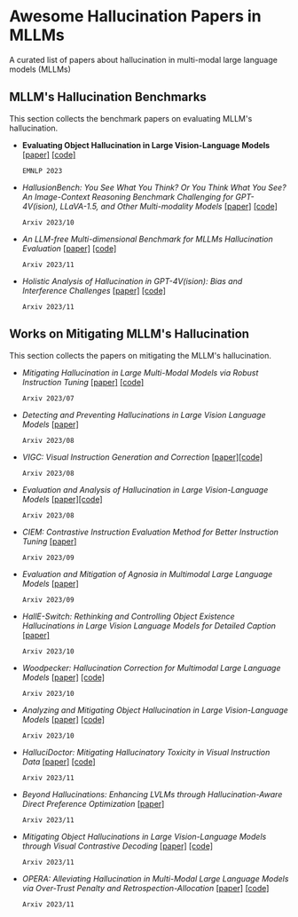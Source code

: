 # Awesome Hallucination Papers in MLLMs
A curated list of papers about hallucination in multi-modal large language models (MLLMs)

## MLLM's Hallucination Benchmarks
This section collects the benchmark papers on evaluating MLLM's hallucination.

- **Evaluating Object Hallucination in Large Vision-Language Models** [[paper]](https://arxiv.org/pdf/2305.10355.pdf) [[code]](https://github.com/RUCAIBox/POPE)

  `EMNLP 2023`

- *HallusionBench: You See What You Think? Or You Think What You See? An Image-Context Reasoning Benchmark Challenging for GPT-4V(ision), LLaVA-1.5, and Other Multi-modality Models* [[paper]](https://arxiv.org/pdf/2310.14566.pdf) [[code]](https://github.com/tianyi-lab/HallusionBench)

  `Arxiv 2023/10`

- *An LLM-free Multi-dimensional Benchmark for MLLMs Hallucination Evaluation* [[paper]](https://arxiv.org/pdf/2311.07397.pdf) [[code]](https://github.com/junyangwang0410/AMBER)

  `Arxiv 2023/11`

- *Holistic Analysis of Hallucination in GPT-4V(ision): Bias and Interference Challenges* [[paper]](https://arxiv.org/pdf/2311.03287.pdf) [[code]](https://github.com/gzcch/Bingo)

  `Arxiv 2023/11`


## Works on Mitigating MLLM's Hallucination
This section collects the papers on mitigating the MLLM's hallucination.

- *Mitigating Hallucination in Large Multi-Modal Models via Robust Instruction Tuning* [[paper]](https://arxiv.org/pdf/2306.14565.pdf) [[code]](https://github.com/FuxiaoLiu/LRV-Instruction)

  `Arxiv 2023/07`

- *Detecting and Preventing Hallucinations in Large Vision Language Models* [[paper]](https://arxiv.org/pdf/2308.06394.pdf) 

  `Arxiv 2023/08`

- *VIGC: Visual Instruction Generation and Correction* [[paper]](https://arxiv.org/pdf/2308.12714.pdf)[[code]](https://github.com/opendatalab/VIGC)
  
  `Arxiv 2023/08`

- *Evaluation and Analysis of Hallucination in Large Vision-Language Models* [[paper]](https://arxiv.org/pdf/2308.15126.pdf)[[code]](https://github.com/junyangwang0410/HaELM)
  
  `Arxiv 2023/08`

- *CIEM: Contrastive Instruction Evaluation Method for Better Instruction Tuning* [[paper]](https://arxiv.org/pdf/2308.15126.pdf)
  
  `Arxiv 2023/09`

- *Evaluation and Mitigation of Agnosia in Multimodal Large Language Models* [[paper]](https://arxiv.org/pdf/2309.04041.pdf)
  
  `Arxiv 2023/09`

- *HallE-Switch: Rethinking and Controlling Object Existence Hallucinations in Large Vision Language Models for Detailed Caption* [[paper]](https://arxiv.org/pdf/2310.01779.pdf)
  
  `Arxiv 2023/10`

- *Woodpecker: Hallucination Correction for Multimodal Large Language Models* [[paper]](https://arxiv.org/pdf/2311.13614.pdf) [[code]](https://github.com/BradyFU/Woodpecker)

  `Arxiv 2023/10`

- *Analyzing and Mitigating Object Hallucination in Large Vision-Language Models* [[paper]](https://arxiv.org/pdf/2310.00754.pdf) [[code]](https://github.com/YiyangZhou/LURE)

  `Arxiv 2023/10`

- *HalluciDoctor: Mitigating Hallucinatory Toxicity in Visual Instruction Data* [[paper]](https://arxiv.org/pdf/2310.16045.pdf) [[code]](https://github.com/Yuqifan1117/HalluciDoctor)

  `Arxiv 2023/11`

- *Beyond Hallucinations: Enhancing LVLMs through Hallucination-Aware Direct Preference Optimization* [[paper]](https://arxiv.org/pdf/2311.16839.pdf) 

  `Arxiv 2023/11`

- *Mitigating Object Hallucinations in Large Vision-Language Models through Visual Contrastive Decoding* [[paper]](https://arxiv.org/pdf/2311.16922.pdf) [[code]](https://github.com/DAMO-NLP-SG/VCD)

  `Arxiv 2023/11`

- *OPERA: Alleviating Hallucination in Multi-Modal Large Language Models via Over-Trust Penalty and Retrospection-Allocation* [[paper]](https://arxiv.org/pdf/2311.17911.pdf) [[code]](https://github.com/shikiw/OPERA)

  `Arxiv 2023/11`

  
